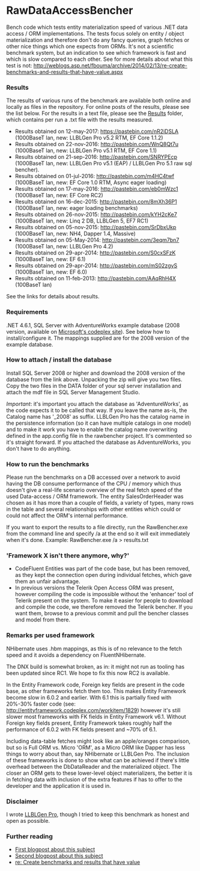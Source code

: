 RawDataAccessBencher
====================
Bench code which tests entity materialization speed of various .NET data access / ORM implementations. The tests focus solely on entity / object materialization and therefore don't do any fancy queries, graph fetches or other nice things which one expects from ORMs. It's not a scientific benchmark system, but an indication to see which framework is fast and which is slow compared to each other. See for more details about what this test is not: http://weblogs.asp.net/fbouma/archive/2014/02/13/re-create-benchmarks-and-results-that-have-value.aspx

### Results ###

The results of various runs of the benchmark are available both online and locally as files in the repository. For online posts of the results, please see the list below. For the results in a text file, please see the [Results](https://github.com/FransBouma/RawDataAccessBencher/tree/master/Results) folder, which contains per run a .txt file with the results measured.

* Results obtained on 12-may-2017: https://pastebin.com/nR2iDSLA (1000BaseT lan, new: LLBLGen Pro v5.2 RTM, EF Core 1.1.2)
* Results obtained on 22-nov-2016: http://pastebin.com/WnQ8Qt7u (1000BaseT lan, new: LLBLGen Pro v5.1 RTM, EF Core 1.1)
* Results obtained on 21-sep-2016: http://pastebin.com/SNRYPEcp (1000BaseT lan, new: LLBLGen Pro v5.1 (EAP) / LLBLGen Pro 5.1 raw sql bencher).
* Results obtained on 01-jul-2016: http://pastebin.com/m4HC4twf (1000BaseT lan, new: EF Core 1.0 RTM, Async eager loading)
* Results obtained on 17-may-2016: http://pastebin.com/eb0mWzc1 (1000BaseT lan, new: EF Core RC2)
* Results obtained on 16-dec-2015: http://pastebin.com/8mXh36P1 (1000BaseT lan, new: eager loading benchmarks)
* Results obtained on 26-nov-2015: http://pastebin.com/kYH2cKe7 (1000BaseT lan, new: Linq 2 DB, LLBLGen 5, EF7 RC1)
* Results obtained on 05-nov-2015: http://pastebin.com/SrDbxUkp (1000BaseT lan, new: NH4, Dapper 1.4, Massive)
* Results obtained on 05-May-2014: http://pastebin.com/3eqm7bn7 (1000BaseT lan, new: LLBLGen Pro 4.2)
* Results obtained on 29-apr-2014: http://pastebin.com/S0cxSFzK (1000BaseT lan, new: EF 6.1)
* Results obtained on 29-apr-2014: http://pastebin.com/mS02zgyS (1000BaseT lan, new: EF 6.0)
* Results obtained on 11-feb-2013: http://pastebin.com/AAqRhH4X (100BaseT lan)

See the links for details about results.

### Requirements ###

.NET 4.6.1, SQL Server with AdventureWorks example database (2008 version, available on [Microsoft's codeplex site](https://msftdbprodsamples.codeplex.com/releases/view/93587)). See below how to install/configure it. The mappings supplied are for the 2008 version of the example database. 

### How to attach / install the database ###

Install SQL Server 2008 or higher and download the 2008 version of the database from the link above. Unpacking the zip will give you two files. Copy the two files in the DATA folder of your sql server installation and attach the mdf file in SQL Server Management Studio. 

*Important*: it's important you attach the database as 'AdventureWorks', as the code expects it to be called that way. If you leave the name as-is, the Catalog name has '_2008' as suffix. LLBLGen Pro has the catalog name in the persistence information (so it can have multiple catalogs in one model) and to make it work you have to enable the catalog name overwriting defined in the app.config file in the rawbencher project. It's commented so it's straight forward. If you attached the database as AdventureWorks, you don't have to do anything.

### How to run the benchmarks ###

Please run the benchmarks on a DB accessed over a network to avoid having the DB consume performance of the CPU / memory which thus doesn't give a real-life scenario overview of the real fetch speed of the used Data-access / ORM framework. The entity SalesOrderHeader was chosen as it has more than a couple of fields, a variety of types, many rows in the table and several relationships with other entities which could or could not affect the ORM's internal performance. 

If you want to export the results to a file directly, run the RawBencher.exe from the command line and specify /a at the end so it will exit immediately when it's done. Example: RawBencher.exe /a > results.txt

### 'Framework X isn't there anymore, why?'

* CodeFluent Entities was part of the code base, but has been removed, as they kept the connection open during individual fetches, which gave them an unfair advantage. 
* In previous versions the Telerik Open Access ORM was present, however compiling the code is impossible without the 'enhancer' tool of Telerik present on the system. To make it easier for people to download and compile the code, we therefore removed the Telerik bencher. If you want them, browse to a previous commit and pull the bencher classes and model from there. 

### Remarks per used framework ###

NHibernate uses .hbm mappings, as this is of no relevance to the fetch speed and it avoids a dependency on FluentNHibernate.

The DNX build is somewhat broken, as in: it might not run as tooling has been updated since RC1. We hope to fix this now RC2 is available.

In the Entity Framework code, Foreign key fields are present in the code base, as other frameworks fetch them too. This makes Entity Framework become slow in 6.0.2 and earlier. With 6.1 this is partially fixed with 20%-30% faster code (see: http://entityframework.codeplex.com/workitem/1829) however it's still slower most frameworks with FK fields in Entity Framework v6.1. Without Foreign key fields present, Entity Framework takes roughly half the performance of 6.0.2 with FK fields present and ~70% of 6.1. 

Including data-table fetches might look like an apple/oranges comparison, but so is Full ORM vs. Micro 'ORM', as a Micro ORM like Dapper has less things to worry about than, say NHibernate or LLBLGen Pro. The inclusion of these frameworks is done to show what can be achieved if there's little overhead between the DbDataReader and the materialized object. The closer an ORM gets to these lower-level object materializers, the better it is in fetching data with inclusion of the extra features if has to offer to the developer and the application it is used in. 

### Disclaimer ###
I wrote [LLBLGen Pro](http://www.llblgen.com/), though I tried to keep this benchmark as honest and open as possible.

### Further reading ###

* [First blogpost about this subject](http://weblogs.asp.net/fbouma/archive/2013/12/09/fetch-performance-of-various-net-orm-data-access-frameworks.aspx)
* [Second blogpost about this subject](http://weblogs.asp.net/fbouma/archive/2014/02/11/fetch-performance-of-various-net-orm-data-access-frameworks-part-2.aspx)
* [re: Create benchmarks and results that have value](http://weblogs.asp.net/fbouma/archive/2014/02/13/re-create-benchmarks-and-results-that-have-value.aspx)
